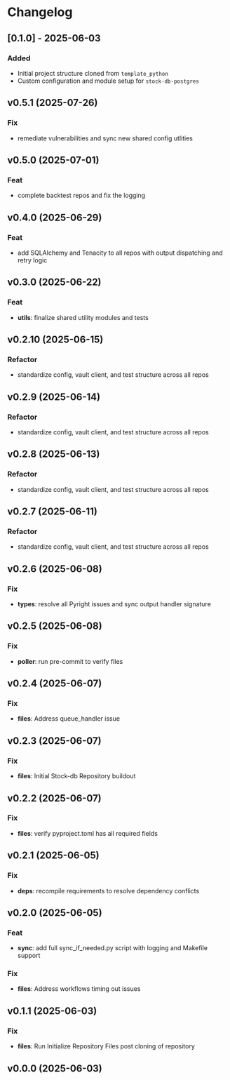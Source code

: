 # Changelog

## [0.1.0] - 2025-06-03

### Added

- Initial project structure cloned from `template_python`
- Custom configuration and module setup for `stock-db-postgres`

## v0.5.1 (2025-07-26)

### Fix

- remediate vulnerabilities and sync new shared config utlities

## v0.5.0 (2025-07-01)

### Feat

- complete backtest repos and fix the logging

## v0.4.0 (2025-06-29)

### Feat

- add SQLAlchemy and Tenacity to all repos with output dispatching and retry
  logic

## v0.3.0 (2025-06-22)

### Feat

- **utils**: finalize shared utility modules and tests

## v0.2.10 (2025-06-15)

### Refactor

- standardize config, vault client, and test structure across all repos

## v0.2.9 (2025-06-14)

### Refactor

- standardize config, vault client, and test structure across all repos

## v0.2.8 (2025-06-13)

### Refactor

- standardize config, vault client, and test structure across all repos

## v0.2.7 (2025-06-11)

### Refactor

- standardize config, vault client, and test structure across all repos

## v0.2.6 (2025-06-08)

### Fix

- **types**: resolve all Pyright issues and sync output handler signature

## v0.2.5 (2025-06-08)

### Fix

- **poller**: run pre-commit to verify files

## v0.2.4 (2025-06-07)

### Fix

- **files**: Address queue_handler issue

## v0.2.3 (2025-06-07)

### Fix

- **files**: Initial Stock-db Repository buildout

## v0.2.2 (2025-06-07)

### Fix

- **files**: verify pyproject.toml has all required fields

## v0.2.1 (2025-06-05)

### Fix

- **deps**: recompile requirements to resolve dependency conflicts

## v0.2.0 (2025-06-05)

### Feat

- **sync**: add full sync_if_needed.py script with logging and Makefile support

### Fix

- **files**: Address workflows timing out issues

## v0.1.1 (2025-06-03)

### Fix

- **files**: Run Initialize Repository Files post cloning of repository

## v0.0.0 (2025-06-03)
